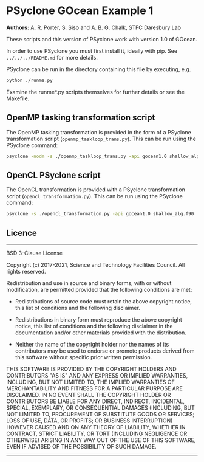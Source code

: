 # PSyclone GOcean Example 1

**Authors:** A. R. Porter, S. Siso and A. B. G. Chalk, STFC Daresbury Lab

These scripts and this version of PSyclone work with version 1.0 of GOcean.

In order to use PSyclone you must first install it, ideally with pip.
See `../../../README.md` for more details.

PSyclone can be run in the directory containing this file by 
executing, e.g.

```sh
python ./runme.py
``` 

Examine the runme*.py scripts themselves for further details or see the
Makefile.


## OpenMP tasking transformation script

The OpenMP tasking transformation is provided in the form of a PSyclone
transformation script (`openmp_taskloop_trans.py`). This can be run
using the PSyclone command:

```sh
psyclone -nodm -s ./openmp_taskloop_trans.py -api gocean1.0 shallow_alg.f90
```

## OpenCL PSyclone script

The OpenCL transformation is provided with a PSyclone transformation script
(`opencl_transformation.py`). This can be run using the PSyclone command:

```sh
psyclone -s ./opencl_transformation.py -api gocean1.0 shallow_alg.f90
```


## Licence

-----------------------------------------------------------------------------

BSD 3-Clause License

Copyright (c) 2017-2021, Science and Technology Facilities Council.
All rights reserved.

Redistribution and use in source and binary forms, with or without
modification, are permitted provided that the following conditions are met:

* Redistributions of source code must retain the above copyright notice, this
  list of conditions and the following disclaimer.

* Redistributions in binary form must reproduce the above copyright notice,
  this list of conditions and the following disclaimer in the documentation
  and/or other materials provided with the distribution.

* Neither the name of the copyright holder nor the names of its
  contributors may be used to endorse or promote products derived from
  this software without specific prior written permission.

THIS SOFTWARE IS PROVIDED BY THE COPYRIGHT HOLDERS AND CONTRIBUTORS
"AS IS" AND ANY EXPRESS OR IMPLIED WARRANTIES, INCLUDING, BUT NOT
LIMITED TO, THE IMPLIED WARRANTIES OF MERCHANTABILITY AND FITNESS
FOR A PARTICULAR PURPOSE ARE DISCLAIMED. IN NO EVENT SHALL THE
COPYRIGHT HOLDER OR CONTRIBUTORS BE LIABLE FOR ANY DIRECT, INDIRECT,
INCIDENTAL, SPECIAL, EXEMPLARY, OR CONSEQUENTIAL DAMAGES (INCLUDING,
BUT NOT LIMITED TO, PROCUREMENT OF SUBSTITUTE GOODS OR SERVICES;
LOSS OF USE, DATA, OR PROFITS; OR BUSINESS INTERRUPTION) HOWEVER
CAUSED AND ON ANY THEORY OF LIABILITY, WHETHER IN CONTRACT, STRICT
LIABILITY, OR TORT (INCLUDING NEGLIGENCE OR OTHERWISE) ARISING IN
ANY WAY OUT OF THE USE OF THIS SOFTWARE, EVEN IF ADVISED OF THE
POSSIBILITY OF SUCH DAMAGE.

------------------------------------------------------------------------------
